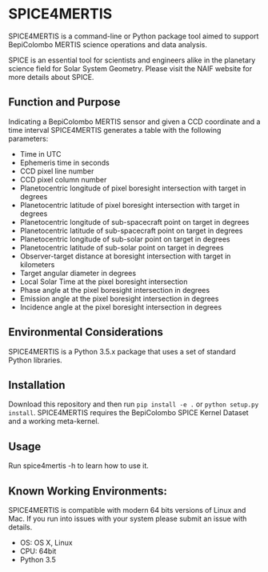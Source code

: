 SPICE4MERTIS
============

SPICE4MERTIS is a command-line or Python package tool aimed to support
BepiColombo MERTIS science operations and data analysis.

SPICE is an essential tool for scientists and engineers alike in the 
planetary science field for Solar System Geometry. Please visit the NAIF 
website for more details about SPICE.
 

Function and Purpose
--------------------

Indicating a BepiColombo MERTIS sensor and given a CCD coordinate and a time interval SPICE4MERTIS generates a table with the following parameters:

- Time in UTC
- Ephemeris time in seconds
- CCD pixel line number
- CCD pixel column number
- Planetocentric longitude of pixel boresight intersection with target in degrees
- Planetocentric latitude of pixel boresight intersection with target in degrees
- Planetocentric longitude of sub-spacecraft point on target in degrees
- Planetocentric latitude of sub-spacecraft point on target in degrees
- Planetocentric longitude of sub-solar point on target in degrees
- Planetocentric latitude of sub-solar point on target in degrees
- Observer-target distance at boresight intersection with target in kilometers
- Target angular diameter in degrees
- Local Solar Time at the pixel boresight intersection
- Phase angle at the pixel boresight intersection in degrees
- Emission angle at the pixel boresight intersection in degrees
- Incidence angle at the pixel boresight intersection in degrees


Environmental Considerations
----------------------------

SPICE4MERTIS is a Python 3.5.x package that uses a set of standard Python libraries.

Installation
------------

Download this repository and then run ``pip install -e .`` or ``python setup.py install``.
SPICE4MERTIS requires the BepiColombo SPICE Kernel Dataset and a working meta-kernel.


Usage
-----

Run spice4mertis -h to learn how to use it.


Known Working Environments:
---------------------------

SPICE4MERTIS is compatible with modern 64 bits versions of Linux and Mac.
If you run into issues with your system please submit an issue with details. 

- OS: OS X, Linux
- CPU: 64bit
- Python 3.5
